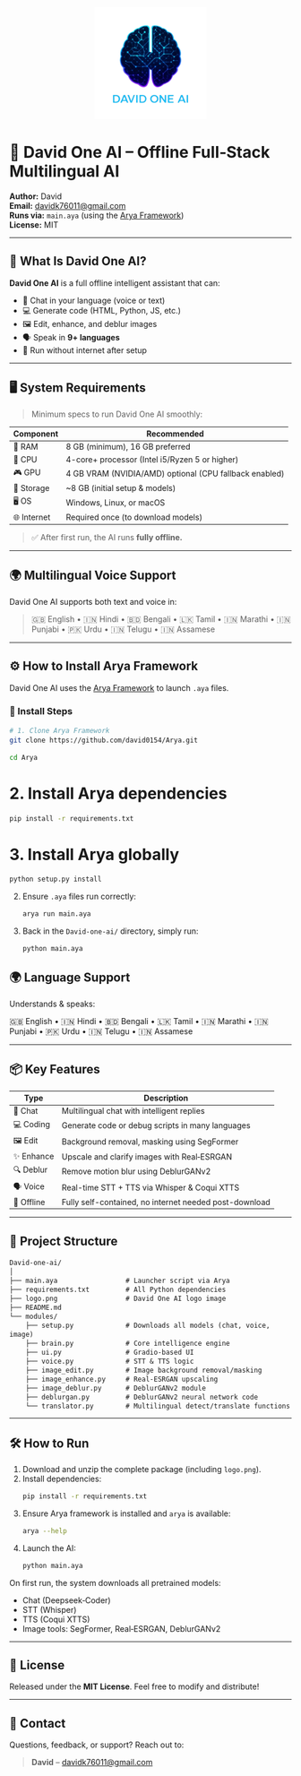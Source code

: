 
<p align="center">
  <img src="logo.png" alt="David One AI Logo" width="200"/>
</p>

# 🤖 David One AI – Offline Full‑Stack Multilingual AI

**Author:** David  
**Email:** davidk76011@gmail.com  
**Runs via:** `main.aya` (using the [Arya Framework](https://github.com/david0154/Arya))  
**License:** MIT  

---

## 🧠 What Is David One AI?

**David One AI** is a full offline intelligent assistant that can:

- 💬 Chat in your language (voice or text)
- 💻 Generate code (HTML, Python, JS, etc.)
- 🖼️ Edit, enhance, and deblur images
- 🗣️ Speak in **9+ languages**
- 🔌 Run without internet after setup

---

## 🖥️ System Requirements

> Minimum specs to run David One AI smoothly:

| Component     | Recommended                       |
|---------------|-----------------------------------|
| 💽 RAM        | 8 GB (minimum), 16 GB preferred    |
| 🧠 CPU        | 4-core+ processor (Intel i5/Ryzen 5 or higher) |
| 🎮 GPU        | 4 GB VRAM (NVIDIA/AMD) optional (CPU fallback enabled) |
| 💾 Storage    | ~8 GB (initial setup & models)     |
| 🖥️ OS         | Windows, Linux, or macOS           |
| 🌐 Internet   | Required once (to download models) |

> ✅ After first run, the AI runs **fully offline.**

---

## 🌍 Multilingual Voice Support

David One AI supports both text and voice in:

> 🇬🇧 English • 🇮🇳 Hindi • 🇧🇩 Bengali • 🇱🇰 Tamil • 🇮🇳 Marathi • 🇮🇳 Punjabi • 🇵🇰 Urdu • 🇮🇳 Telugu • 🇮🇳 Assamese

---

## ⚙️ How to Install Arya Framework

David One AI uses the [Arya Framework](https://github.com/david0154/Arya) to launch `.aya` files.

### 🧩 Install Steps

```bash
# 1. Clone Arya Framework
git clone https://github.com/david0154/Arya.git
```
```bash
cd Arya
```

# 2. Install Arya dependencies
```bash
pip install -r requirements.txt
```

# 3. Install Arya globally
```bash
python setup.py install
```
2. Ensure `.aya` files run correctly:
   ```bash
   arya run main.aya
   ```
3. Back in the `David-one-ai/` directory, simply run:
   ```bash
   python main.aya
   ```


## 🌍 Language Support

Understands & speaks:

🇬🇧 English • 🇮🇳 Hindi • 🇧🇩 Bengali • 🇱🇰 Tamil • 🇮🇳 Marathi • 🇮🇳 Punjabi • 🇵🇰 Urdu • 🇮🇳 Telugu • 🇮🇳 Assamese

---

## 📦 Key Features

| Type        | Description                                                                 |
|-------------|-----------------------------------------------------------------------------|
| 💬 Chat     | Multilingual chat with intelligent replies                                  |
| 💻 Coding   | Generate code or debug scripts in many languages                            |
| 🖼️ Edit     | Background removal, masking using SegFormer                                 |
| ✨ Enhance  | Upscale and clarify images with Real‑ESRGAN                                  |
| 🔍 Deblur   | Remove motion blur using DeblurGANv2                                        |
| 🗣️ Voice    | Real-time STT + TTS via Whisper & Coqui XTTS                                |
| 🧠 Offline  | Fully self-contained, no internet needed post-download                      |

---

## 📁 Project Structure

```
David‑one‑ai/
│
├── main.aya                 # Launcher script via Arya
├── requirements.txt         # All Python dependencies
├── logo.png                 # David One AI logo image
├── README.md
└── modules/
    ├── setup.py             # Downloads all models (chat, voice, image)
    ├── brain.py             # Core intelligence engine
    ├── ui.py                # Gradio-based UI
    ├── voice.py             # STT & TTS logic
    ├── image_edit.py        # Image background removal/masking
    ├── image_enhance.py     # Real‑ESRGAN upscaling
    ├── image_deblur.py      # DeblurGANv2 module
    ├── deblurgan.py         # DeblurGANv2 neural network code
    └── translator.py        # Multilingual detect/translate functions
```

---

## 🛠️ How to Run

1. Download and unzip the complete package (including `logo.png`).
2. Install dependencies:
   ```bash
   pip install -r requirements.txt
   ```
3. Ensure Arya framework is installed and `arya` is available:
   ```bash
   arya --help
   ```
4. Launch the AI:
   ```bash
   python main.aya
   ```

On first run, the system downloads all pretrained models:

- Chat (Deepseek‑Coder)
- STT (Whisper)
- TTS (Coqui XTTS)
- Image tools: SegFormer, Real‑ESRGAN, DeblurGANv2

---

## 📜 License

Released under the **MIT License**. Feel free to modify and distribute!

---

## 📧 Contact

Questions, feedback, or support? Reach out to:

> **David** – davidk76011@gmail.com
